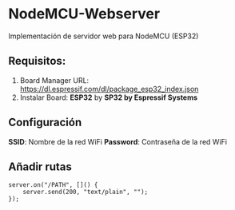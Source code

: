 
# NodeMCU-Webserver
Implementación de servidor web para NodeMCU (ESP32)
## Requisitos:
1. Board Manager URL: https://dl.espressif.com/dl/package_esp32_index.json
2. Instalar Board: **ESP32** by **SP32 by Espressif Systems**

## Configuración
**SSID**: Nombre de la red WiFi
**Password**: Contraseña de la red WiFi

## Añadir rutas

    server.on("/PATH", []() {
	    server.send(200, "text/plain", "");
    });
